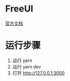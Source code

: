 # FreeUI
[官方文档](https://yand-hi.github.io/free-ui/index.html#/)
# 运行步骤
1. 运行 yarn
2. 运行 yarn dev
3. 打开 http://127.0.0.1:3000
